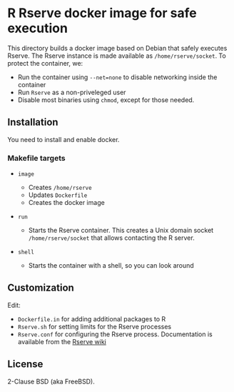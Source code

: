 # R Rserve docker image for safe execution
This directory builds a docker image based on Debian that safely executes 
Rserve. The Rserve instance is made available as `/home/rserve/socket`. To 
protect the container, we:

- Run the container using `--net=none` to disable networking inside
  the container
- Run `Rserve` as a non-priveleged user
- Disable most binaries using `chmod`, except for those needed.

## Installation
You need to install and enable docker.

### Makefile targets
- `image`
  - Creates `/home/rserve`
  - Updates `Dockerfile`
  - Creates the docker image

- `run`
  - Starts the Rserve container.  This creates a Unix domain
    socket `/home/rserve/socket` that allows contacting
    the R server.

- `shell`
  - Starts the container with a shell, so you can look around

## Customization
Edit:

- `Dockerfile.in` for adding additional packages to R
- `Rserve.sh` for setting limits for the Rserve processes
- `Rserve.conf` for configuring the Rserve process. Documentation
   is available from the 
   [Rserve wiki](https://github.com/s-u/Rserve/wiki/rserve.conf)

## License
2-Clause BSD (aka FreeBSD).
